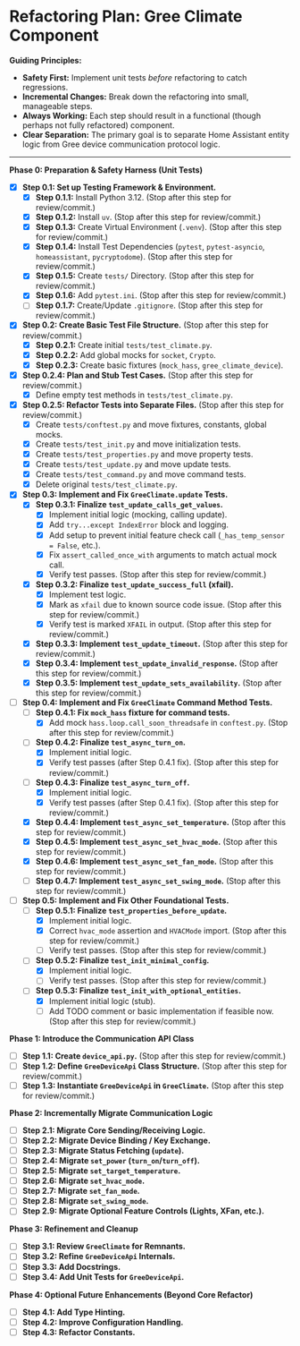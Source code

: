 # Refactoring Plan: Gree Climate Component

**Guiding Principles:**

*   **Safety First:** Implement unit tests *before* refactoring to catch regressions.
*   **Incremental Changes:** Break down the refactoring into small, manageable steps.
*   **Always Working:** Each step should result in a functional (though perhaps not fully refactored) component.
*   **Clear Separation:** The primary goal is to separate Home Assistant entity logic from Gree device communication protocol logic.

---

**Phase 0: Preparation & Safety Harness (Unit Tests)**

- [x] **Step 0.1: Set up Testing Framework & Environment.**
    - [x] **Step 0.1.1:** Install Python 3.12. (Stop after this step for review/commit.)
    - [x] **Step 0.1.2:** Install `uv`. (Stop after this step for review/commit.)
    - [x] **Step 0.1.3:** Create Virtual Environment (`.venv`). (Stop after this step for review/commit.)
    - [x] **Step 0.1.4:** Install Test Dependencies (`pytest`, `pytest-asyncio`, `homeassistant`, `pycryptodome`). (Stop after this step for review/commit.)
    - [x] **Step 0.1.5:** Create `tests/` Directory. (Stop after this step for review/commit.)
    - [x] **Step 0.1.6:** Add `pytest.ini`. (Stop after this step for review/commit.)
    - [ ] **Step 0.1.7:** Create/Update `.gitignore`. (Stop after this step for review/commit.)
- [x] **Step 0.2: Create Basic Test File Structure.** (Stop after this step for review/commit.)
    - [x] **Step 0.2.1:** Create initial `tests/test_climate.py`.
    - [x] **Step 0.2.2:** Add global mocks for `socket`, `Crypto`.
    - [x] **Step 0.2.3:** Create basic fixtures (`mock_hass`, `gree_climate_device`).
- [x] **Step 0.2.4: Plan and Stub Test Cases.** (Stop after this step for review/commit.)
    - [x] Define empty test methods in `tests/test_climate.py`.
- [x] **Step 0.2.5: Refactor Tests into Separate Files.** (Stop after this step for review/commit.)
    - [x] Create `tests/conftest.py` and move fixtures, constants, global mocks.
    - [x] Create `tests/test_init.py` and move initialization tests.
    - [x] Create `tests/test_properties.py` and move property tests.
    - [x] Create `tests/test_update.py` and move update tests.
    - [x] Create `tests/test_command.py` and move command tests.
    - [x] Delete original `tests/test_climate.py`.
- [x] **Step 0.3: Implement and Fix `GreeClimate.update` Tests.**
    - [x] **Step 0.3.1: Finalize `test_update_calls_get_values`.**
        - [x] Implement initial logic (mocking, calling update).
        - [x] Add `try...except IndexError` block and logging.
        - [x] Add setup to prevent initial feature check call (`_has_temp_sensor = False`, etc.).
        - [x] Fix `assert_called_once_with` arguments to match actual mock call. 
        - [x] Verify test passes. (Stop after this step for review/commit.)
    - [x] **Step 0.3.2: Finalize `test_update_success_full` (xfail).**
        - [x] Implement test logic.
        - [x] Mark as `xfail` due to known source code issue. (Stop after this step for review/commit.)
        - [x] Verify test is marked `XFAIL` in output. (Stop after this step for review/commit.)
    - [x] **Step 0.3.3: Implement `test_update_timeout`.** (Stop after this step for review/commit.)
    - [x] **Step 0.3.4: Implement `test_update_invalid_response`.** (Stop after this step for review/commit.)
    - [x] **Step 0.3.5: Implement `test_update_sets_availability`.** (Stop after this step for review/commit.)
- [ ] **Step 0.4: Implement and Fix `GreeClimate` Command Method Tests.**
    - [ ] **Step 0.4.1: Fix `mock_hass` fixture for command tests.**
        - [x] Add mock `hass.loop.call_soon_threadsafe` in `conftest.py`. (Stop after this step for review/commit.)
    - [ ] **Step 0.4.2: Finalize `test_async_turn_on`.**
        - [x] Implement initial logic.
        - [x] Verify test passes (after Step 0.4.1 fix). (Stop after this step for review/commit.)
    - [ ] **Step 0.4.3: Finalize `test_async_turn_off`.**
        - [x] Implement initial logic.
        - [x] Verify test passes (after Step 0.4.1 fix). (Stop after this step for review/commit.)
    - [x] **Step 0.4.4: Implement `test_async_set_temperature`.** (Stop after this step for review/commit.)
    - [x] **Step 0.4.5: Implement `test_async_set_hvac_mode`.** (Stop after this step for review/commit.)
    - [x] **Step 0.4.6: Implement `test_async_set_fan_mode`.** (Stop after this step for review/commit.)
    - [ ] **Step 0.4.7: Implement `test_async_set_swing_mode`.** (Stop after this step for review/commit.)
- [ ] **Step 0.5: Implement and Fix Other Foundational Tests.**
    - [ ] **Step 0.5.1: Finalize `test_properties_before_update`.**
        - [x] Implement initial logic.
        - [x] Correct `hvac_mode` assertion and `HVACMode` import. (Stop after this step for review/commit.)
        - [ ] Verify test passes. (Stop after this step for review/commit.)
    - [ ] **Step 0.5.2: Finalize `test_init_minimal_config`.**
        - [x] Implement initial logic.
        - [ ] Verify test passes. (Stop after this step for review/commit.)
    - [ ] **Step 0.5.3: Finalize `test_init_with_optional_entities`.**
        - [x] Implement initial logic (stub).
        - [ ] Add TODO comment or basic implementation if feasible now. (Stop after this step for review/commit.)

**Phase 1: Introduce the Communication API Class**

- [ ] **Step 1.1: Create `device_api.py`.** (Stop after this step for review/commit.)
- [ ] **Step 1.2: Define `GreeDeviceApi` Class Structure.** (Stop after this step for review/commit.)
- [ ] **Step 1.3: Instantiate `GreeDeviceApi` in `GreeClimate`.** (Stop after this step for review/commit.)

**Phase 2: Incrementally Migrate Communication Logic**

- [ ] **Step 2.1: Migrate Core Sending/Receiving Logic.**
- [ ] **Step 2.2: Migrate Device Binding / Key Exchange.**
- [ ] **Step 2.3: Migrate Status Fetching (`update`).**
- [ ] **Step 2.4: Migrate `set_power` (`turn_on`/`turn_off`).**
- [ ] **Step 2.5: Migrate `set_target_temperature`.**
- [ ] **Step 2.6: Migrate `set_hvac_mode`.**
- [ ] **Step 2.7: Migrate `set_fan_mode`.**
- [ ] **Step 2.8: Migrate `set_swing_mode`.**
- [ ] **Step 2.9: Migrate Optional Feature Controls (Lights, XFan, etc.).**

**Phase 3: Refinement and Cleanup**

- [ ] **Step 3.1: Review `GreeClimate` for Remnants.**
- [ ] **Step 3.2: Refine `GreeDeviceApi` Internals.**
- [ ] **Step 3.3: Add Docstrings.**
- [ ] **Step 3.4: Add Unit Tests for `GreeDeviceApi`.**

**Phase 4: Optional Future Enhancements (Beyond Core Refactor)**

- [ ] **Step 4.1: Add Type Hinting.**
- [ ] **Step 4.2: Improve Configuration Handling.**
- [ ] **Step 4.3: Refactor Constants.** 